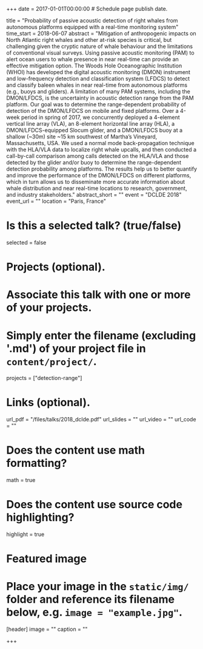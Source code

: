 +++
date = 2017-01-01T00:00:00  # Schedule page publish date.

title = "Probability of passive acoustic detection of right whales from autonomous platforms equipped with a real-time monitoring system"
time_start = 2018-06-07
abstract = "Mitigation of anthropogenic impacts on North Atlantic right whales and other at-risk species is critical, but challenging given the cryptic nature of whale behaviour and the limitations of conventional visual surveys. Using passive acoustic monitoring (PAM) to alert ocean users to whale presence in near real-time can provide an effective mitigation option. The Woods Hole Oceanographic Institution (WHOI) has developed the digital acoustic monitoring (DMON) instrument and low-frequency detection and classification system (LFDCS) to detect and classify baleen whales in near real-time from autonomous platforms (e.g., buoys and gliders). A limitation of many PAM systems, including the DMON/LFDCS, is the uncertainty in acoustic detection range from the PAM platform. Our goal was to determine the range-dependent probability of detection of the DMON/LFDCS on mobile and fixed platforms. Over a 4-week period in spring of 2017, we concurrently deployed a 4-element vertical line array (VLA), an 8-element horizontal line array (HLA), a DMON/LFDCS-equipped Slocum glider, and a DMON/LFDCS buoy at a shallow (~30m) site ~15 km southwest of Martha’s Vineyard, Massachusetts, USA. We used a normal mode back-propagation technique with the HLA/VLA data to localize right whale upcalls, and then conducted a call-by-call comparison among calls detected on the HLA/VLA and those detected by the glider and/or buoy to determine the range-dependent detection probability among platforms. The results help us to better quantify and improve the performance of the DMON/LFDCS on different platforms, which in turn allows us to disseminate more accurate information about whale distribution and near real-time locations to research, government, and industry stakeholders."
abstract_short = ""
event = "DCLDE 2018"
event_url = ""
location = "Paris, France"

# Is this a selected talk? (true/false)
selected = false

# Projects (optional).
#   Associate this talk with one or more of your projects.
#   Simply enter the filename (excluding '.md') of your project file in `content/project/`.
projects = ["detection-range"]

# Links (optional).
url_pdf = "/files/talks/2018_dclde.pdf"
url_slides = ""
url_video = ""
url_code = ""

# Does the content use math formatting?
math = true

# Does the content use source code highlighting?
highlight = true

# Featured image
# Place your image in the `static/img/` folder and reference its filename below, e.g. `image = "example.jpg"`.
[header]
image = ""
caption = ""

+++
